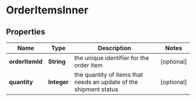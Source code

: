 
# OrderItemsInner

## Properties
Name | Type | Description | Notes
------------ | ------------- | ------------- | -------------
**orderItemId** | **String** | the unique identifier for the order item |  [optional]
**quantity** | **Integer** | the quantity of items that needs an update of the shipment status |  [optional]



